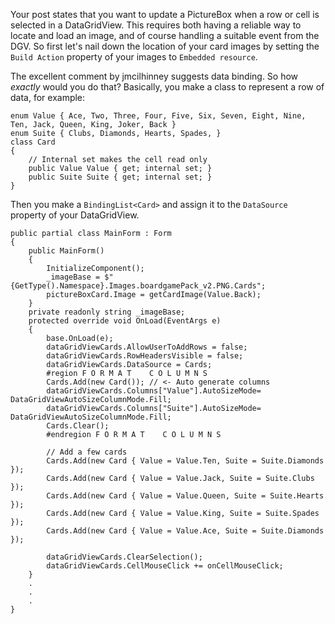Your post states that you want to update a PictureBox when a row or cell is selected in a DataGridView. This requires both having a reliable way to locate and load an image, and of course handling a suitable event from the DGV. So first let's nail down the location of your card images by setting the `Build Action` property of your images to `Embedded resource`.





The excellent comment by jmcilhinney suggests data binding. So how _exactly_ would you do that? Basically, you make a class to represent a row of data, for example:

    enum Value { Ace, Two, Three, Four, Five, Six, Seven, Eight, Nine, Ten, Jack, Queen, King, Joker, Back }
    enum Suite { Clubs, Diamonds, Hearts, Spades, }
    class Card
    {
        // Internal set makes the cell read only
        public Value Value { get; internal set; }
        public Suite Suite { get; internal set; }
    }

Then you make a `BindingList<Card>` and assign it to the `DataSource` property of your DataGridView.

    public partial class MainForm : Form
    {
        public MainForm()
        {
            InitializeComponent();
            _imageBase = $"{GetType().Namespace}.Images.boardgamePack_v2.PNG.Cards";
            pictureBoxCard.Image = getCardImage(Value.Back);
        }
        private readonly string _imageBase;
        protected override void OnLoad(EventArgs e)
        {
            base.OnLoad(e);
            dataGridViewCards.AllowUserToAddRows = false;
            dataGridViewCards.RowHeadersVisible = false;
            dataGridViewCards.DataSource = Cards;
            #region F O R M A T    C O L U M N S
            Cards.Add(new Card()); // <- Auto generate columns
            dataGridViewCards.Columns["Value"].AutoSizeMode= DataGridViewAutoSizeColumnMode.Fill;
            dataGridViewCards.Columns["Suite"].AutoSizeMode= DataGridViewAutoSizeColumnMode.Fill;
            Cards.Clear();
            #endregion F O R M A T    C O L U M N S

            // Add a few cards
            Cards.Add(new Card { Value = Value.Ten, Suite = Suite.Diamonds });
            Cards.Add(new Card { Value = Value.Jack, Suite = Suite.Clubs });
            Cards.Add(new Card { Value = Value.Queen, Suite = Suite.Hearts });
            Cards.Add(new Card { Value = Value.King, Suite = Suite.Spades });
            Cards.Add(new Card { Value = Value.Ace, Suite = Suite.Diamonds });

            dataGridViewCards.ClearSelection();
            dataGridViewCards.CellMouseClick += onCellMouseClick;
        }
        .
        .
        .
    }

